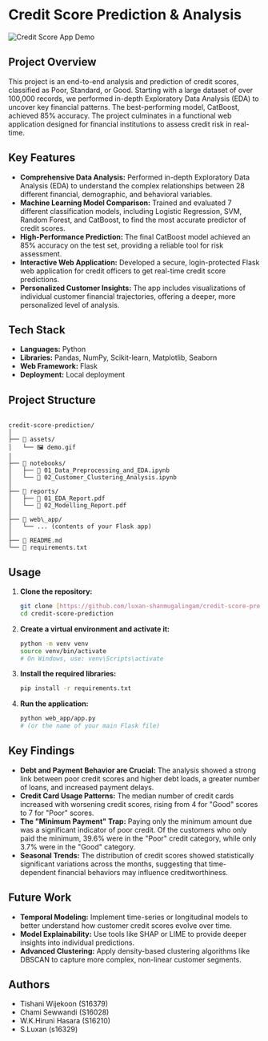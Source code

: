 # Credit Score Prediction & Analysis

![Credit Score App Demo](assets/demo.gif)

## Project Overview
This project is an end-to-end analysis and prediction of credit scores, classified as Poor, Standard, or Good. Starting with a large dataset of over 100,000 records, we performed in-depth Exploratory Data Analysis (EDA) to uncover key financial patterns. The best-performing model, CatBoost, achieved 85% accuracy. The project culminates in a functional web application designed for financial institutions to assess credit risk in real-time.

## Key Features
* **Comprehensive Data Analysis:** Performed in-depth Exploratory Data Analysis (EDA) to understand the complex relationships between 28 different financial, demographic, and behavioral variables.
* **Machine Learning Model Comparison:** Trained and evaluated 7 different classification models, including Logistic Regression, SVM, Random Forest, and CatBoost, to find the most accurate predictor of credit scores.
* **High-Performance Prediction:** The final CatBoost model achieved an 85% accuracy on the test set, providing a reliable tool for risk assessment.
* **Interactive Web Application:** Developed a secure, login-protected Flask web application for credit officers to get real-time credit score predictions.
* **Personalized Customer Insights:** The app includes visualizations of individual customer financial trajectories, offering a deeper, more personalized level of analysis.

## Tech Stack
* **Languages:** Python
* **Libraries:** Pandas, NumPy, Scikit-learn, Matplotlib, Seaborn
* **Web Framework:** Flask
* **Deployment:** Local deployment

## Project Structure
```

credit-score-prediction/
│
├── 📂 assets/
│   └── 🖼️ demo.gif
│
├── 📂 notebooks/
│   ├── 📜 01_Data_Preprocessing_and_EDA.ipynb
│   └── 📜 02_Customer_Clustering_Analysis.ipynb
│
├── 📂 reports/
│   ├── 📄 01_EDA_Report.pdf
│   └── 📄 02_Modelling_Report.pdf
│
├── 📂 web\_app/
│   └── ... (contents of your Flask app)
│
├── 📜 README.md
└── 📜 requirements.txt

````

## Usage
1.  **Clone the repository:**
    ```bash
    git clone [https://github.com/luxan-shanmugalingam/credit-score-prediction.git](https://github.com/luxan-shanmugalingam/credit-score-prediction.git)
    cd credit-score-prediction
    ```
2.  **Create a virtual environment and activate it:**
    ```bash
    python -m venv venv
    source venv/bin/activate
    # On Windows, use: venv\Scripts\activate
    ```
3.  **Install the required libraries:**
    ```bash
    pip install -r requirements.txt
    ```
4.  **Run the application:**
    ```bash
    python web_app/app.py
    # (or the name of your main Flask file)
    ```
    
## Key Findings
* **Debt and Payment Behavior are Crucial:** The analysis showed a strong link between poor credit scores and higher debt loads, a greater number of loans, and increased payment delays.
* **Credit Card Usage Patterns:** The median number of credit cards increased with worsening credit scores, rising from 4 for "Good" scores to 7 for "Poor" scores.
* **The "Minimum Payment" Trap:** Paying only the minimum amount due was a significant indicator of poor credit. Of the customers who only paid the minimum, 39.6% were in the "Poor" credit category, while only 3.7% were in the "Good" category.
* **Seasonal Trends:** The distribution of credit scores showed statistically significant variations across the months, suggesting that time-dependent financial behaviors may influence creditworthiness. 

## Future Work
* **Temporal Modeling:** Implement time-series or longitudinal models to better understand how customer credit scores evolve over time.
* **Model Explainability:** Use tools like SHAP or LIME to provide deeper insights into individual predictions.
* **Advanced Clustering:** Apply density-based clustering algorithms like DBSCAN to capture more complex, non-linear customer segments.

## Authors
* Tishani Wijekoon (S16379)
* Chami Sewwandi (S16028)
* W.K.Hiruni Hasara (S16210)
* S.Luxan (s16329)
